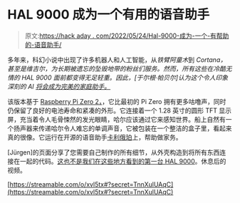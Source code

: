 # HAL 9000 成为一个有用的语音助手

> 原文:[https://hack aday . com/2022/05/24/Hal-9000-成为-一个-有帮助的-语音助手/](https://hackaday.com/2022/05/24/hal-9000-becomes-a-helpful-voice-assistant/)

多年来，科幻小说中出现了许多机器人和人工智能，从*铁臂阿童木*到 *Cortana，*甚至是维吉尔，为长期被遗忘的*坠毁地带的粉丝们服务。然而，所有这些在冷酷无情的 HAL 9000 面前都变得无足轻重。因此，[于尔根·帕贝尔]认为这个令人印象深刻的 AI [将会成为完美的家庭助手。](https://hackaday.io/project/185033-hal9000-voice-assistant)*

该版本基于 [Raspberry Pi Zero 2，](https://hackaday.com/2021/11/01/the-pi-zero-2-w-is-the-most-efficient-pi/)，它比最初的 Pi Zero 拥有更多咕噜声，同时仍保留了良好的电池寿命和紧凑的外形。它连接着一个 1.28 英寸的圆形 TFT 显示屏，充当着令人毛骨悚然的发光眼睛，哈尔应该通过它来感知世界。船上自然有一个扬声器来传递哈尔令人难忘的单调声音，它被包装在一个整洁的盒子里，看起来真的很像。它运行在开源的语音助手[卡利俄珀](https://kalliope-project.github.io/)上，帮助做家务。

[Jürgen]的页面分享了您需要自己制作的所有细节，从外壳构造到将所有东西连接在一起的代码。[这也不是我们在这些地方看到的第一台 HAL 9000](https://hackaday.com/2022/04/23/2022-sci-fi-contest-your-home-assistant-hal-9000/)。休息后的视频。

[https://streamable.com/o/xvl5tx#?secret=TnnXulUAqC](https://streamable.com/o/xvl5tx#?secret=TnnXulUAqC)